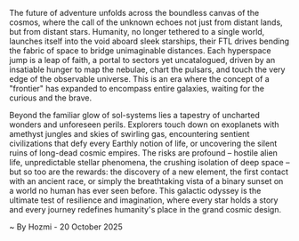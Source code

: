 
The future of adventure unfolds across the boundless canvas of the cosmos, where the call of the unknown echoes not just from distant lands, but from distant stars. Humanity, no longer tethered to a single world, launches itself into the void aboard sleek starships, their FTL drives bending the fabric of space to bridge unimaginable distances. Each hyperspace jump is a leap of faith, a portal to sectors yet uncatalogued, driven by an insatiable hunger to map the nebulae, chart the pulsars, and touch the very edge of the observable universe. This is an era where the concept of a "frontier" has expanded to encompass entire galaxies, waiting for the curious and the brave.

Beyond the familiar glow of sol-systems lies a tapestry of uncharted wonders and unforeseen perils. Explorers touch down on exoplanets with amethyst jungles and skies of swirling gas, encountering sentient civilizations that defy every Earthly notion of life, or uncovering the silent ruins of long-dead cosmic empires. The risks are profound – hostile alien life, unpredictable stellar phenomena, the crushing isolation of deep space – but so too are the rewards: the discovery of a new element, the first contact with an ancient race, or simply the breathtaking vista of a binary sunset on a world no human has ever seen before. This galactic odyssey is the ultimate test of resilience and imagination, where every star holds a story and every journey redefines humanity's place in the grand cosmic design.

~ By Hozmi - 20 October 2025
